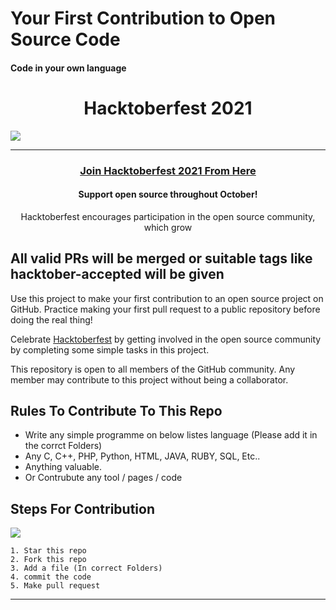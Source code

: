 # Your First Contribution to Open Source Code
<h4> Code in your own language <h4/>
<h1 align="center"> Hacktoberfest 2021 </h1>
<img src="https://res.cloudinary.com/practicaldev/image/fetch/s--T__NDHd5--/c_imagga_scale,f_auto,fl_progressive,h_420,q_auto,w_1000/https://dev-to-uploads.s3.amazonaws.com/uploads/articles/w0shqntyjc5vyfuyn5bg.png">

***
<h3 align="center">
    <a href="https://hacktoberfest.digitalocean.com/">
        Join Hacktoberfest 2021 From Here 
    </a>
</h3>

<h4 align="center">Support open source throughout October!</h4>
<p align="center">Hacktoberfest encourages participation in the open source community, which grow</p>

## All valid PRs will be merged or suitable tags like hacktober-accepted will be given 

Use this project to make your first contribution to an open source project on GitHub. Practice making your first pull request to a public repository before doing the real thing!

Celebrate [Hacktoberfest](https://hacktoberfest.digitalocean.com/) by getting involved in the open source community by completing some simple tasks in this project.

This repository is open to all members of the GitHub community. Any member may contribute to this project without being a collaborator.

## Rules To Contribute To This Repo

-   Write any simple programme on below listes language (Please add it in the corrct Folders) 
-   Any C, C++, PHP, Python, HTML, JAVA, RUBY, SQL, Etc.. 
-   Anything valuable.
-   Or Contrubute any tool / pages / code

## Steps For Contribution
<img src="https://github.com/basava1134/First-PR-Hacktoberfest/blob/main/Images/Steps%20To%20Follow.png?raw=true">

    1. Star this repo
    2. Fork this repo
    3. Add a file (In correct Folders)
    4. commit the code
    5. Make pull request
***

